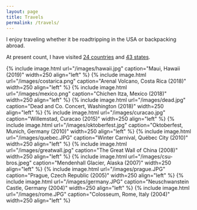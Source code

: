 ```yaml
---
layout: page
title: Travels
permalink: /travels/
---
```


I enjoy traveling whether it be roadtripping in the USA or backpacking abroad. 

At present count, I have visited <a href="/images/countries.png">24 countries</a> and <a href="/images/states.png">43 states</a>.

{% include image.html url="/images/hawaii.jpg" caption="Maui, Hawaii (2019)" width=250 align="left" %}
{% include image.html url="/images/costarica.png" caption="Arenal Volcano, Costa Rica (2018)" width=250 align="left" %}
{% include image.html url="/images/mexico.png" caption="Chichen Itza, Mexico (2018)" width=250 align="left" %}
{% include image.html url="/images/dead.jpg" caption="Dead and Co. Concert, Washington (2018)" width=250 align="left" %}
{% include image.html url="/images/curacao.jpg" caption="Willemstad, Curacao (2015)" width=250 align="left" %}
{% include image.html url="/images/oktoberfest.jpg" caption="Oktoberfest, Munich, Germany (2010)" width=250 align="left" %}
{% include image.html url="/images/quebec.JPG" caption="Winter Carnival, Québec City (2010)" width=250 align="left" %}
{% include image.html url="/images/greatwall.jpg" caption="The Great Wall of China (2008)" width=250 align="left" %}
{% include image.html url="/images/csu-bros.jpeg" caption="Mendenhall Glacier, Alaska (2007)" width=250 align="left" %}
{% include image.html url="/images/prague.JPG" caption="Prague, Czech Republic (2005)" width=250 align="left" %}
{% include image.html url="/images/germany.JPG" caption="Neuschwanstein Castle, Germany (2004)" width=250 align="left" %}
{% include image.html url="/images/rome.JPG" caption="Colosseum, Rome, Italy (2004)" width=250 align="left" %}







